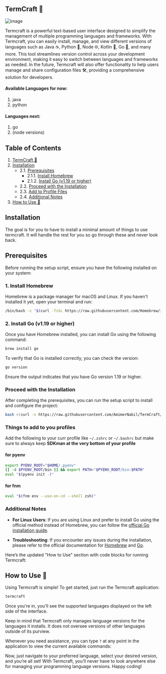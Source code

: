 ## TermCraft 🧰

![image](https://github.com/user-attachments/assets/621fafda-33bd-48d4-bb75-36f84530409f)

Termcraft is a powerful text-based user interface designed to simplify the management of multiple programming languages and frameworks. With Termcraft, you can easily install, manage, and view different versions of languages such as Java ☕, Python 🐍, Node 🌐, Kotlin 🎯, Go 🚀, and many more. This tool streamlines version control across your development environment, making it easy to switch between languages and frameworks as needed. In the future, Termcraft will also offer functionality to help users manage and share configuration files 🛠️, providing a comprehensive solution for developers.


#### Available Languages for now:
1. java
2. python

#### Languages next:
1. go
2. (node versions)

## Table of Contents

1. [TermCraft 🧰](#termcraft-)
2. [Installation](#installation)  
   - 2.1. [Prerequisites](#prerequisites)  
     - 2.1.1. [Install Homebrew](#1-install-homebrew)  
     - 2.1.2. [Install Go (v1.19 or higher)](#2-install-go-v119-or-higher)  
   - 2.2. [Proceed with the Installation](#proceed-with-the-installation)  
   - 2.3. [Add to Profile Files](#things-to-add-to-you-profiles)  
   - 2.4. [Additional Notes](#additional-notes)  
4. [How to Use 🚀](#how-to-use-)

## Installation

The goal is for you to have to install a minimal amount of things to use termcraft. It will handle the rest for you so go through these and never look back.

## Prerequisites

Before running the setup script, ensure you have the following installed on your system:

### 1. Install Homebrew

Homebrew is a package manager for macOS and Linux. If you haven't installed it yet, open your terminal and run:

```bash
/bin/bash -c "$(curl -fsSL https://raw.githubusercontent.com/Homebrew/install/HEAD/install.sh)"
```

### 2. Install Go (v1.19 or higher)

Once you have Homebrew installed, you can install Go using the following command:

```bash
brew install go
```

To verify that Go is installed correctly, you can check the version:

```bash
go version
```

Ensure the output indicates that you have Go version 1.19 or higher.

### Proceed with the Installation

After completing the prerequisites, you can run the setup script to install and configure the project:

```bash
bash <(curl -s https://raw.githubusercontent.com/AmimerNabil/TermCraft/main/setup.sh)
```
### Things to add to you profiles

Add the following to your curr profile like `~/.zshrc` or `~/.bashrc` but make sure to always keep **SDKman at the very bottom of your profile**

#### for pyenv
```bash
export PYENV_ROOT="$HOME/.pyenv"
[[ -d $PYENV_ROOT/bin ]] && export PATH="$PYENV_ROOT/bin:$PATH"
eval "$(pyenv init -)"
```

#### for fnm
```bash
eval "$(fnm env --use-on-cd --shell zsh)"
```

### Additional Notes

- **For Linux Users**: If you are using Linux and prefer to install Go using the official method instead of Homebrew, you can follow the [official Go installation guide](https://golang.org/doc/install/source).

- **Troubleshooting**: If you encounter any issues during the installation, please refer to the official documentation for [Homebrew](https://docs.brew.sh/) and [Go](https://golang.org/doc/).

Here’s the updated "How to Use" section with code blocks for running Termcraft:

## How to Use 🚀

Using Termcraft is simple! To get started, just run the Termcraft application:

```bash
termcraft
```
Once you're in, you'll see the supported languages displayed on the left side of the interface.

Keep in mind that Termcraft only manages language versions for the languages it installs. It does not oversee versions of other languages outside of its purview.

Whenever you need assistance, you can type `?` at any point in the application to view the current available commands:

Now, just navigate to your preferred language, select your desired version, and you’re all set! With Termcraft, you’ll never have to look anywhere else for managing your programming language versions. Happy coding!
